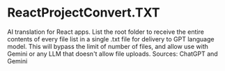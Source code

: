 # ReactProjectConvert.TXT
AI translation for React apps.  List the root folder to receive the entire contents of every file list in a single .txt file for delivery to GPT language model.  This will bypass the limit of number of files, and allow use with Gemini or any LLM that doesn't allow file uploads.
Sources: ChatGPT and Gemini